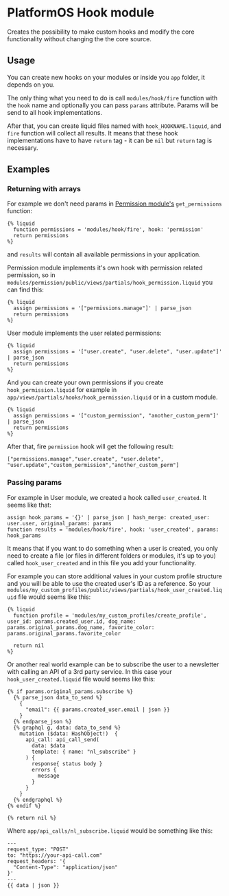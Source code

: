 # PlatformOS Hook module

Creates the possibility to make custom hooks and modify the core functionality without changing the the core source.

## Usage

You can create new hooks on your modules or inside you `app` folder, it depends on you.

The only thing what you need to do is call `modules/hook/fire` function with the `hook` name and optionally you can pass `params` attribute. Params will be send to all hook implementations.

After that, you can create liquid files named with `hook_HOOKNAME.liquid`, and `fire` function will collect all results. It means that these hook implementations have to have `return` tag - it can be `nil` but `return` tag is necessary.

## Examples

### Returning with arrays

For example we don't need params in [Permission module's](https://github.com/hosszukalman/pos-module-permission) `get_permissions` function:

```
{% liquid
  function permissions = 'modules/hook/fire', hook: 'permission'
  return permissions
%}
```

and `results` will contain all available permissions in your application.

Permission module implements it's own hook with permission related permission, so in `modules/permission/public/views/partials/hook_permission.liquid` you can find this:

```
{% liquid
  assign permissions = '["permissions.manage"]' | parse_json
  return permissions
%}
```

User module implements the user related permissions:

```
{% liquid
  assign permissions = '["user.create", "user.delete", "user.update"]' | parse_json
  return permissions
%}
```

And you can create your own permissions if you create `hook_permission.liquid` for example in `app/views/partials/hooks/hook_permission.liquid` or in a custom module.

```
{% liquid
  assign permissions = '["custom_permission", "another_custom_perm"]' | parse_json
  return permissions
%}
```

After that, fire `permission` hook will get the following result:

```
["permissions.manage","user.create", "user.delete", "user.update","custom_permission","another_custom_perm"]
```

### Passing params

For example in User module, we created a hook called `user_created`. It seems like that:

```
assign hook_params = '{}' | parse_json | hash_merge: created_user: user.user, original_params: params
function results = 'modules/hook/fire', hook: 'user_created', params: hook_params
```

It means that if you want to do something when a user is created, you only need to create a file (or files in different folders or modules, it's up to you) called `hook_user_created` and in this file you add your functionality.

For example you can store additional values in your custom profile structure and you will be able to use the created user's ID as a reference. So your `modules/my_custom_profiles/public/views/partials/hook_user_created.liquid` file would seems like this:

```
{% liquid
  function profile = 'modules/my_custom_profiles/create_profile', user_id: params.created_user.id, dog_name: params.original_params.dog_name, favorite_color: params.original_params.favorite_color

  return nil
%}
```

Or another real world example can be to subscribe the user to a newsletter with calling an API of a 3rd party service. In this case your `hook_user_created.liquid` file would seems like this:

```
{% if params.original_params.subscribe %}
  {% parse_json data_to_send %}
    {
      "email": {{ params.created_user.email | json }}
    }
  {% endparse_json %}
  {% graphql g, data: data_to_send %}
    mutation ($data: HashObject!)  {
      api_call: api_call_send(
        data: $data
        template: { name: "nl_subscribe" }
      ) {
        response{ status body }
        errors {
          message
        }
      }
    }
  {% endgraphql %}
{% endif %}

{% return nil %}
```

Where `app/api_calls/nl_subscribe.liquid` would be something like this:

```
---
request_type: "POST"
to: "https://your-api-call.com"
request_headers: '{
  "Content-Type": "application/json"
}'
---
{{ data | json }}

```
